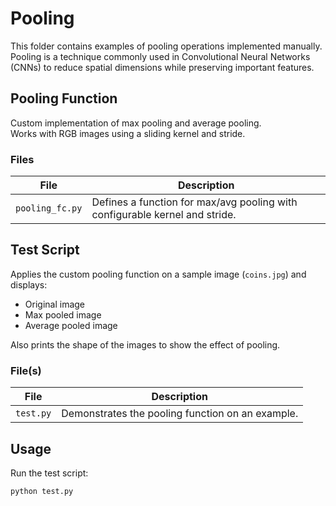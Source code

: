# Pooling

This folder contains examples of pooling operations implemented manually.  
Pooling is a technique commonly used in Convolutional Neural Networks (CNNs) to reduce spatial dimensions while preserving important features.

## Pooling Function

Custom implementation of max pooling and average pooling.  
Works with RGB images using a sliding kernel and stride.

### Files

| File             | Description                                                                 |
|------------------|-----------------------------------------------------------------------------|
| `pooling_fc.py`  | Defines a function for max/avg pooling with configurable kernel and stride. |

## Test Script

Applies the custom pooling function on a sample image (`coins.jpg`) and displays:  
- Original image  
- Max pooled image  
- Average pooled image  

Also prints the shape of the images to show the effect of pooling.

### File(s)

| File       | Description                                      |
|------------|--------------------------------------------------|
| `test.py`  | Demonstrates the pooling function on an example. |

## Usage

Run the test script:

```bash
python test.py
```
